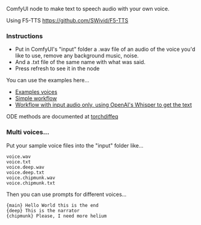 
ComfyUI node to make text to speech audio with your own voice.

Using F5-TTS https://github.com/SWivid/F5-TTS

### Instructions

* Put in ComfyUI's "input" folder a .wav file of an audio of the voice you'd like to use, remove any background music, noise.
* And a .txt file of the same name with what was said.
* Press refresh to see it in the node

You can use the examples here...
* [Examples voices](examples/)
* [Simple workflow](examples/simple_ComfyUI_F5TTS_workflow.json)
* [Workflow with input audio only, using OpenAI's Whisper to get the text](examples/F5TTS_whisper_workflow.json)


ODE methods are documented at [torchdiffeq](https://github.com/rtqichen/torchdiffeq#keyword-arguments-for-odeint_adjoint)

### Multi voices...

Put your sample voice files into the "input" folder like...
```
voice.wav
voice.txt
voice.deep.wav
voice.deep.txt
voice.chipmunk.wav
voice.chipmunk.txt
```

Then you can use prompts for different voices...
```
{main} Hello World this is the end
{deep} This is the narrator
{chipmunk} Please, I need more helium
```


